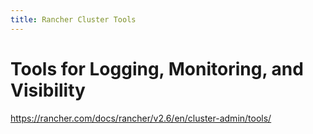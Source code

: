 ```yaml
---
title: Rancher Cluster Tools
---
```


# Tools for Logging, Monitoring, and Visibility

https://rancher.com/docs/rancher/v2.6/en/cluster-admin/tools/